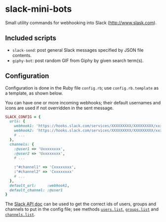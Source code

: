 # slack-mini-bots
Small utility commands for webhooking into Slack (http://www.slask.com).

## Included scripts

* `slack-send`: post general Slack messages specified by JSON file contents.
* `giphy-bot`: post random GIF from Giphy by given search term(s).

## Configuration

Configuration is done in the Ruby file `config.rb`; use `config.rb.template` as a template, as shown below.

You can have one or more incoming webhooks; their default usernames and icons are used if not overridden in the sent message.


```ruby
SLACK_CONFIG = {
  urls: {
    webhook1: 'https://hooks.slack.com/services/XXXXXXXXX/XXXXXXXXX/xxxxxxxxxxxxxxxxxxxxxxxx',
    webhook2: 'https://hooks.slack.com/services/XXXXXXXXX/XXXXXXXXX/xxxxxxxxxxxxxxxxxxxxxxxx'
    # ...
  },
  channels: {
    :@user1 => 'Uxxxxxxxx',
    :@user2 => 'Uxxxxxxxx',
    # ...
    
    :"#channel1" => 'Cxxxxxxxx',
    :"#channel2" => 'Cxxxxxxxx'
    # ...
  },
  default_url:     :webhook1,
  default_channel: :@user1
}
```

The [Slack API doc](https://api.slack.com/methods) can be used to get the correct ids of users, groups
and channels to put in the config file; see methods
[`users.list`](https://api.slack.com/methods/users.list/test),
[`groups.list`](https://api.slack.com/methods/groups.list/test) and
[`channels.list`](https://api.slack.com/methods/channels.list/test).
